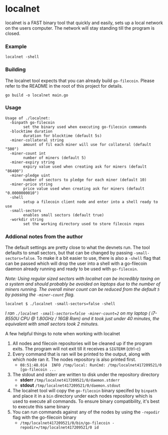 # localnet

localnet is a FAST binary tool that quickly and easily, sets up a local network
on the users computer. The network will stay standing till the program is closed.

### Example

```
localnet -shell
```

### Building

The localnet tool expects that you can already build `go-filecoin`. Please refer
to the README in the root of this project for details.

```
go build -o localnet main.go
```

### Usage

```
Usage of ./localnet:
  -binpath go-filecoin
    	set the binary used when executing go-filecoin commands
  -blocktime duration
    	duration for blocktime (default 5s)
  -miner-collateral string
    	amount of fil each miner will use for collateral (default "500")
  -miner-count int
    	number of miners (default 5)
  -miner-expiry string
    	expiry value used when creating ask for miners (default "86400")
  -miner-pledge uint
    	number of sectors to pledge for each miner (default 10)
  -miner-price string
    	price value used when creating ask for miners (default "0.0000000010")
  -shell
    	setup a filecoin client node and enter into a shell ready to use
  -small-sectors
    	enables small sectors (default true)
  -workdir string
    	set the working directory used to store filecoin repos
```

### Addional notes from the author

The default settings are pretty close to what the devnets run. The tool defaults
to small sectors, but that can be changed by passing `-small-sectors=false`. To
make it a bit easier to use, there is also a `-shell` flag that can be passed
which will drop the user into a shell with a go-filecoin daemon already running
and ready to be used with `go-filecoin`.

_Note: Using regular sized sectors with localnet can be incredibly taxing on a
system and should probably be avoided on laptops due to the number of miners
running. The overall miner count can be reduced from the default `5` by passing
the `-miner-count` flag._

```
localnet $ ./localnet -small-sectors=false -shell
```

_I ran `./localnet -small-sectors=false -miner-count=2` on my laptop ( i7-8550U
CPU @ 1.80GHz / 16GB Ram) and it took just under 40 minutes, the equivalent with
small sectors took 2 minutes._

A few helpful things to note when working with localnet
1. All nodes and filecoin repositories will be cleaned up if the program exits.
   The program will not exit till it receives a `SIGTERM` (ctrl-c)
2. Every command that is ran will be printed to the output, along with which node
   ran it. The nodes repository is also printed first.
   - `08:51:48.014  INFO /tmp/local: RunCmd: /tmp/localnet417209521/0 [go-filecoin ...`
3. The stdout and stderr are written to disk under the repository directory
   - **stderr** `/tmp/localnet417209521/0/daemon.stderr`
   - **stdout** `/tmp/localnet417209521/0/daemon.stdout`
4. The localnet tool will copy the `go-filecoin` binary specifed by `binpath` and
   place it in a `bin` directory under each nodes repository which is used to execute
   all commands. To ensure binary compatibility, it's best to execute this same binary
5. You can run commands against any of the nodes by using the `-repodir` flag with
   the go-filecoin binary
   - `/tmp/localnet417209521/0/bin/go-filecoin -repodir=/tmp/localnet417209521/0 id`
    
